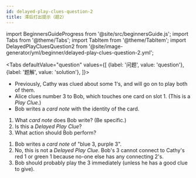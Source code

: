 ```yaml
---
id: delayed-play-clues-question-2
title: 滞后打出提示（题2）
---
```


import BeginnersGuideProgress from '@site/src/beginnersGuide.js';
import Tabs from '@theme/Tabs';
import TabItem from '@theme/TabItem';
import DelayedPlayCluesQuestion2 from '@site/image-generator/yml/beginner/delayed-play-clues-question-2.yml';

<BeginnersGuideProgress id="delayed-play-clues-question-2" />

<!-- lint disable no-undefined-references -->

<Tabs
  defaultValue="question"
  values={[
    {label: '问题', value: 'question'},
    {label: '题解', value: 'solution'},
  ]}>
<TabItem value="question">

- Previously, Cathy was clued about some 1's, and will go on to play both of them.
- Alice clues number 3 to Bob, which touches one card on slot 1. (This is a *Play Clue*.)
- Bob writes a *card note* with the identity of the card.

1. What *card note* does Bob write? (Be specific.)
1. Is this a *Delayed Play Clue*?
1. What action should Bob perform?

</TabItem>
<TabItem value="solution">

1. Bob writes a *card note* of "blue 3, purple 3".
1. No, this is not a *Delayed Play Clue*. Bob's 3 cannot connect to Cathy's red 1 or green 1 because no-one else has any connecting 2's.
1. Bob should probably play the 3 immediately (unless he has a good clue to give).

</TabItem>
</Tabs>

<DelayedPlayCluesQuestion2 />
